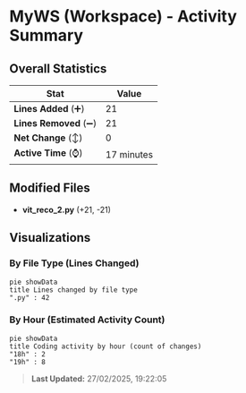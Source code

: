 # MyWS (Workspace) - Activity Summary 

## Overall Statistics

| Stat                   | Value                                                             |
| ---------------------- | ----------------------------------------------------------------- |
| **Lines Added** (➕)   | 21                                          |
| **Lines Removed** (➖) | 21                                        |
| **Net Change** (↕)    | 0                |
| **Active Time** (⌚)   | 17 minutes |


## Modified Files
- **vit_reco_2.py** (+21, -21)

## Visualizations

### By File Type (Lines Changed)

```mermaid
pie showData
title Lines changed by file type
".py" : 42
```

### By Hour (Estimated Activity Count)

```mermaid
pie showData
title Coding activity by hour (count of changes)
"18h" : 2
"19h" : 8
```


> **Last Updated:** 27/02/2025, 19:22:05